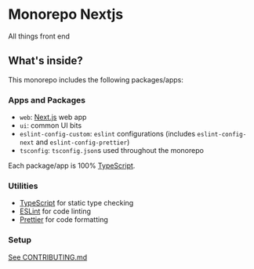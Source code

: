 # Monorepo Nextjs

All things front end

## What's inside?

This monorepo includes the following packages/apps:

### Apps and Packages

- `web`: [Next.js](https://nextjs.org) web app
- `ui`: common UI bits
- `eslint-config-custom`: `eslint` configurations (includes `eslint-config-next` and `eslint-config-prettier`)
- `tsconfig`: `tsconfig.json`s used throughout the monorepo

Each package/app is 100% [TypeScript](https://www.typescriptlang.org/).

### Utilities

- [TypeScript](https://www.typescriptlang.org/) for static type checking
- [ESLint](https://eslint.org/) for code linting
- [Prettier](https://prettier.io) for code formatting

### Setup

[See CONTRIBUTING.md](./CONTRIBUTING.md)
